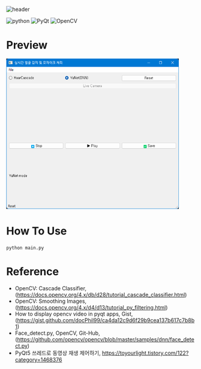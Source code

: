 ![header](https://capsule-render.vercel.app/api?type=transparent&text=Video_Mosaic(Blur))

![python](https://img.shields.io/badge/Python-3776AB?style=for-the-badge&logo=python&logoColor=white) ![PyQt](https://img.shields.io/badge/-PyQt-blue) ![OpenCV](https://img.shields.io/badge/-OpenCV-Green)

# Preview
<img src="src/preview.png" alt="drawing" width="460" height = "400"/>

# How To Use
``` 
python main.py 
```

# Reference
- OpenCV: Cascade Classifier, (https://docs.opencv.org/4.x/db/d28/tutorial_cascade_classifier.html)
- OpenCV: Smoothing Images, (https://docs.opencv.org/4.x/d4/d13/tutorial_py_filtering.html)
- How to display opencv video in pyqt apps, Gist, 
(https://gist.github.com/docPhil99/ca4da12c9d6f29b9cea137b617c7b8b1)
- Face_detect.py, OpenCV, Git-Hub, (https://github.com/opencv/opencv/blob/master/samples/dnn/face_detect.py)
- PyQt5 쓰레드로 동영상 재생 제어하기, https://toyourlight.tistory.com/122?category=1468376
